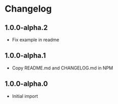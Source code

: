 # Changelog

## 1.0.0-alpha.2

- Fix example in readme

## 1.0.0-alpha.1

- Copy README.md and CHANGELOG.md in NPM

## 1.0.0-alpha.0

- Initial import
